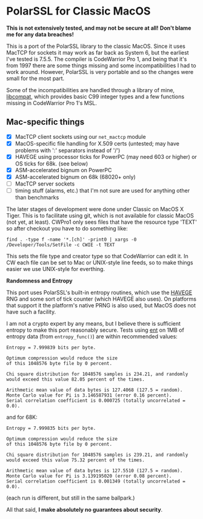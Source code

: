 PolarSSL for Classic MacOS
==========================

**This is not extensively tested, and may not be secure at all!**
**Don't blame me for any data breaches!**

This is a port of the PolarSSL library to the classic MacOS. Since it uses MacTCP for sockets it may work as far back as System 6, but the earliest I've tested is 7.5.5. The compiler is CodeWarrior Pro 1, and being that it's from 1997 there are some things missing and some incompatibilities I had to work around. However, PolarSSL is very portable and so the changes were small for the most part.

Some of the incompatibilities are handled through a library of mine, [libcompat](https://github.com/leitec/libcompat), which provides basic C99 integer types and a few functions missing in CodeWarrior Pro 1's MSL.

Mac-specific things
-------------------
- [x] MacTCP client sockets using our `net_mactcp` module
- [x] MacOS-specific file handling for X.509 certs (untested; may have problems with ':' separators instead of '/')
- [x] HAVEGE using processor ticks for PowerPC (may need 603 or higher) or OS ticks for 68k. (see below)
- [x] ASM-accelerated bignum on PowerPC
- [x] ASM-accelerated bignum on 68k (68020+ only)
- [ ] MacTCP server sockets
- [ ] timing stuff (alarms, etc.) that I'm not sure are used for anything other than benchmarks

The later stages of development were done under Classic on MacOS X Tiger. This is to facilitate using git, which is not available for classic MacOS (not yet, at least). CWPro1 only sees files that have the resource type 'TEXT' so after checkout you have to do something like:

    find . -type f -name '*.[ch]' -print0 | xargs -0 /Developer/Tools/SetFile -c CWIE -t TEXT

This sets the file type and creator type so that CodeWarrior can edit it. In CW each file can be set to Mac or UNIX-style line feeds, so to make things easier we use UNIX-style for everthing.

**Randomness and Entropy**

This port uses PolarSSL's built-in entropy routines, which use the [HAVEGE](http://www.irisa.fr/caps/projects/hipsor/) RNG and some sort of tick counter (which HAVEGE also uses). On platforms that support it the platform's native PRNG is also used, but MacOS does not have such a facility.

I am not a crypto expert by any means, but I believe there is sufficient entropy to make this port reasonably secure. Tests using [ent](http://www.fourmilab.ch/random/) on 1MB of entropy data (from `entropy_func()`) are within recommended values:

    Entropy = 7.999839 bits per byte.

    Optimum compression would reduce the size
    of this 1048576 byte file by 0 percent.

    Chi square distribution for 1048576 samples is 234.21, and randomly
    would exceed this value 82.05 percent of the times.

    Arithmetic mean value of data bytes is 127.4068 (127.5 = random).
    Monte Carlo value for Pi is 3.146587931 (error 0.16 percent).
    Serial correlation coefficient is 0.000725 (totally uncorrelated = 0.0).

and for 68K:

    Entropy = 7.999835 bits per byte.

    Optimum compression would reduce the size
    of this 1048576 byte file by 0 percent.

    Chi square distribution for 1048576 samples is 239.21, and randomly
    would exceed this value 75.32 percent of the times.

    Arithmetic mean value of data bytes is 127.5510 (127.5 = random).
    Monte Carlo value for Pi is 3.139195020 (error 0.08 percent).
    Serial correlation coefficient is 0.001349 (totally uncorrelated = 0.0).

(each run is different, but still in the same ballpark.)

All that said, **I make absolutely no guarantees about security**.

